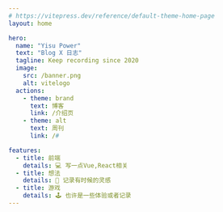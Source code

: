 ```yaml
---
# https://vitepress.dev/reference/default-theme-home-page
layout: home

hero:
  name: "Yisu Power"
  text: "Blog X 日志"
  tagline: Keep recording since 2020
  image:
    src: /banner.png
    alt: vitelogo
  actions:
    - theme: brand
      text: 博客
      link: /介绍页
    - theme: alt
      text: 周刊
      link: /#

features:
  - title: 前端
    details: 💻 写一点Vue,React相关
  - title: 想法
    details: 🎉 记录有时候的灵感
  - title: 游戏
    details: 🕹 也许是一些体验或者记录
---
```



